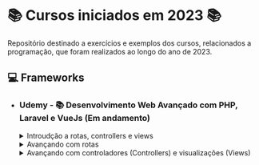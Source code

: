 # 📚 Cursos iniciados em 2023 📚

Repositório destinado a exercícios e exemplos dos cursos, relacionados a programação, que foram realizados ao longo do ano de 2023.

## **💻 Frameworks**

- ### **Udemy - 📚 Desenvolvimento Web Avançado com PHP, Laravel e VueJs (Em andamento)**

  <details>
  <summary> Introudção a rotas, controllers e views </summary>

  - [Criando o projeto](/PHP/app_super_gestao/);
  - [Super Gestão - Implementando as rotas principal, sobre nos e contato](/PHP/app_super_gestao/routes/web.php);
  - [Super Gestão - Implementando os controladores, principal, sobre-nos e contato](/PHP/app_super_gestao/routes/web.php);

  </details>

  <details>
  <summary> Avançando com rotas </summary>

  - [Enviando parâmetros](https://github.com/LuizMiguelSR/Cursos-2023/commit/0fa14cd6c1d57f378f56f28bf9fe5d34488cda6b);
  - [Parâmetros opcionais e valores padrões](https://github.com/LuizMiguelSR/Cursos-2023/commit/e2721006d05f0bf9687a775cdc4cc48eb35f2744);
  - [Tratando parâmetros de rotas com expressões regulares](https://github.com/LuizMiguelSR/Cursos-2023/commit/c3f342aeb995750d7423314bb19c43c91484ea81);
  - [Criando o Menu de Navegação](https://github.com/LuizMiguelSR/Cursos-2023/commit/5265747ab1afdbc37662b2cbe74a1f9fae298a0e);
  - [Implementando as rotas login, cliente, fornecedores e produtos](/PHP/app_super_gestao/routes/web.php);
  - [Agrupando rotas](/PHP/app_super_gestao/routes/web.php);
  - [Nomeando rotas](https://github.com/LuizMiguelSR/Cursos-2023/commit/5ee36696ae92f3ccd3203bf2e6e8f7367d4efcb9);
  - [Redirecionando rotas](/PHP/app_super_gestao/routes/web.php);
  - [Rotas de contingências](/PHP/app_super_gestao/routes/web.php);

  </details>

  <details>
  <summary> Avançando com controladores (Controllers) e visualizações (Views) </summary>

  - [Encaminhando parâmetros das rotas para o controlador](https://github.com/LuizMiguelSR/Cursos-2023/commit/d446bf4159d632ad69c066d4244b7313308a976a);
  - [Encaminhando parâmetros do controlador para visualização](https://github.com/LuizMiguelSR/Cursos-2023/commit/bdac69e269bf93eb65340b4a0a6445db21035a17);
  </details>
